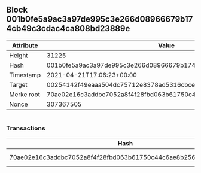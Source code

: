 ## Block 001b0fe5a9ac3a97de995c3e266d08966679b174cb49c3cdac4ca808bd23889e

Attribute | Value
--- | ---
Height | 31225
Hash | 001b0fe5a9ac3a97de995c3e266d08966679b174cb49c3cdac4ca808bd23889e
Timestamp | 2021-04-21T17:06:23+00:00
Target | 00254142f49eaaa504dc75712e8378ad5316cbcead634704b3734b6271167cc4
Merke root | 70ae02e16c3addbc7052a8f4f28fbd063b61750c44c6ae8b2561d327e8fe2f27
Nonce | 307367505

```

```

### Transactions

Hash | Amount
--- | ---
[70ae02e16c3addbc7052a8f4f28fbd063b61750c44c6ae8b2561d327e8fe2f27](70ae02e16c3addbc7052a8f4f28fbd063b61750c44c6ae8b2561d327e8fe2f27.md) | 10.00000000 SKEPTI 

